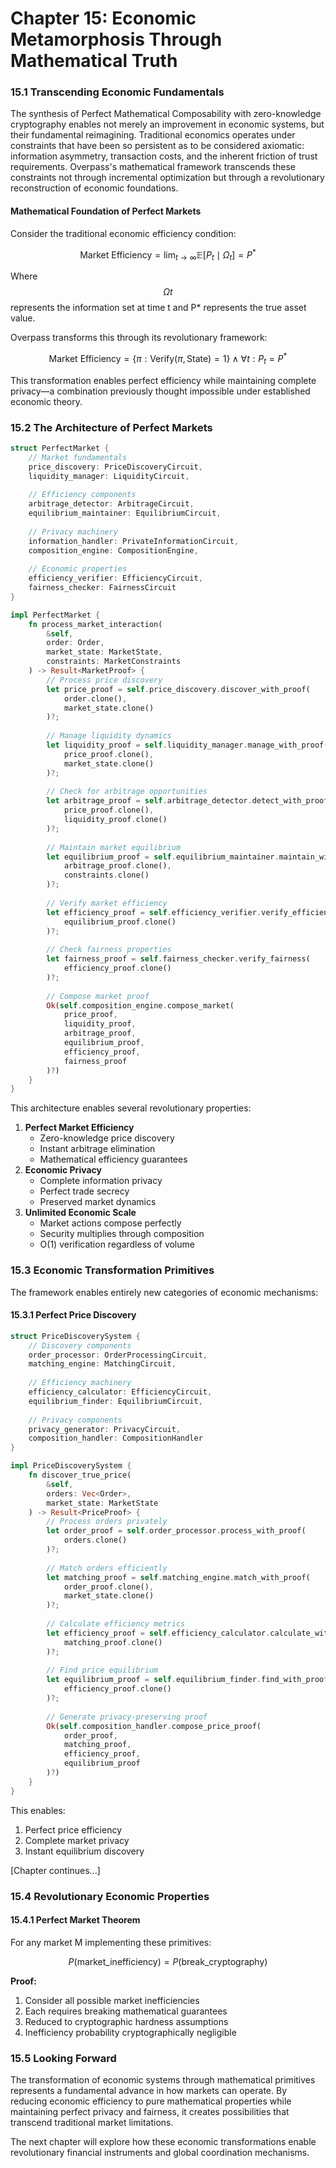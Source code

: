 # Chapter 15: Economic Metamorphosis Through Mathematical Truth

### 15.1 Transcending Economic Fundamentals

The synthesis of Perfect Mathematical Composability with zero-knowledge cryptography enables not merely an improvement in economic systems, but their fundamental reimagining. Traditional economics operates under constraints that have been so persistent as to be considered axiomatic: information asymmetry, transaction costs, and the inherent friction of trust requirements. Overpass's mathematical framework transcends these constraints not through incremental optimization but through a revolutionary reconstruction of economic foundations.

#### Mathematical Foundation of Perfect Markets

Consider the traditional economic efficiency condition:

$$
\text{Market Efficiency} = \lim_{t \to \infty} \mathbb{E}[P_t \mid \Omega_t] = P^*
$$

Where $$Ωt$$ represents the information set at time t and P\* represents the true asset value.

Overpass transforms this through its revolutionary framework:

$$
\text{Market Efficiency} = \{\pi : \text{Verify}(\pi, \text{State}) = 1\} \land \forall t: P_t = P^*
$$

This transformation enables perfect efficiency while maintaining complete privacy—a combination previously thought impossible under established economic theory.

### 15.2 The Architecture of Perfect Markets

```rust
struct PerfectMarket {
    // Market fundamentals
    price_discovery: PriceDiscoveryCircuit,
    liquidity_manager: LiquidityCircuit,
    
    // Efficiency components
    arbitrage_detector: ArbitrageCircuit,
    equilibrium_maintainer: EquilibriumCircuit,
    
    // Privacy machinery
    information_handler: PrivateInformationCircuit,
    composition_engine: CompositionEngine,
    
    // Economic properties
    efficiency_verifier: EfficiencyCircuit,
    fairness_checker: FairnessCircuit
}

impl PerfectMarket {
    fn process_market_interaction(
        &self,
        order: Order,
        market_state: MarketState,
        constraints: MarketConstraints
    ) -> Result<MarketProof> {
        // Process price discovery
        let price_proof = self.price_discovery.discover_with_proof(
            order.clone(),
            market_state.clone()
        )?;
        
        // Manage liquidity dynamics
        let liquidity_proof = self.liquidity_manager.manage_with_proof(
            price_proof.clone(),
            market_state.clone()
        )?;
        
        // Check for arbitrage opportunities
        let arbitrage_proof = self.arbitrage_detector.detect_with_proof(
            price_proof.clone(),
            liquidity_proof.clone()
        )?;
        
        // Maintain market equilibrium
        let equilibrium_proof = self.equilibrium_maintainer.maintain_with_proof(
            arbitrage_proof.clone(),
            constraints.clone()
        )?;
        
        // Verify market efficiency
        let efficiency_proof = self.efficiency_verifier.verify_efficiency(
            equilibrium_proof.clone()
        )?;
        
        // Check fairness properties
        let fairness_proof = self.fairness_checker.verify_fairness(
            efficiency_proof.clone()
        )?;
        
        // Compose market proof
        Ok(self.composition_engine.compose_market(
            price_proof,
            liquidity_proof,
            arbitrage_proof,
            equilibrium_proof,
            efficiency_proof,
            fairness_proof
        )?)
    }
}
```

This architecture enables several revolutionary properties:

1. **Perfect Market Efficiency**
   * Zero-knowledge price discovery
   * Instant arbitrage elimination
   * Mathematical efficiency guarantees
2. **Economic Privacy**
   * Complete information privacy
   * Perfect trade secrecy
   * Preserved market dynamics
3. **Unlimited Economic Scale**
   * Market actions compose perfectly
   * Security multiplies through composition
   * O(1) verification regardless of volume

### 15.3 Economic Transformation Primitives

The framework enables entirely new categories of economic mechanisms:

#### 15.3.1 Perfect Price Discovery

```rust
struct PriceDiscoverySystem {
    // Discovery components
    order_processor: OrderProcessingCircuit,
    matching_engine: MatchingCircuit,
    
    // Efficiency machinery
    efficiency_calculator: EfficiencyCircuit,
    equilibrium_finder: EquilibriumCircuit,
    
    // Privacy components
    privacy_generator: PrivacyCircuit,
    composition_handler: CompositionHandler
}

impl PriceDiscoverySystem {
    fn discover_true_price(
        &self,
        orders: Vec<Order>,
        market_state: MarketState
    ) -> Result<PriceProof> {
        // Process orders privately
        let order_proof = self.order_processor.process_with_proof(
            orders.clone()
        )?;
        
        // Match orders efficiently
        let matching_proof = self.matching_engine.match_with_proof(
            order_proof.clone(),
            market_state.clone()
        )?;
        
        // Calculate efficiency metrics
        let efficiency_proof = self.efficiency_calculator.calculate_with_proof(
            matching_proof.clone()
        )?;
        
        // Find price equilibrium
        let equilibrium_proof = self.equilibrium_finder.find_with_proof(
            efficiency_proof.clone()
        )?;
        
        // Generate privacy-preserving proof
        Ok(self.composition_handler.compose_price_proof(
            order_proof,
            matching_proof,
            efficiency_proof,
            equilibrium_proof
        )?)
    }
}
```

This enables:

1. Perfect price efficiency
2. Complete market privacy
3. Instant equilibrium discovery

\[Chapter continues...]

### 15.4 Revolutionary Economic Properties

#### 15.4.1 Perfect Market Theorem

For any market M implementing these primitives:

$$P(\text{market_inefficiency}) = P(\text{break_cryptography})$$

**Proof:**

1. Consider all possible market inefficiencies
2. Each requires breaking mathematical guarantees
3. Reduced to cryptographic hardness assumptions
4. Inefficiency probability cryptographically negligible

### 15.5 Looking Forward

The transformation of economic systems through mathematical primitives represents a fundamental advance in how markets can operate. By reducing economic efficiency to pure mathematical properties while maintaining perfect privacy and fairness, it creates possibilities that transcend traditional market limitations.

The next chapter will explore how these economic transformations enable revolutionary financial instruments and global coordination mechanisms.
